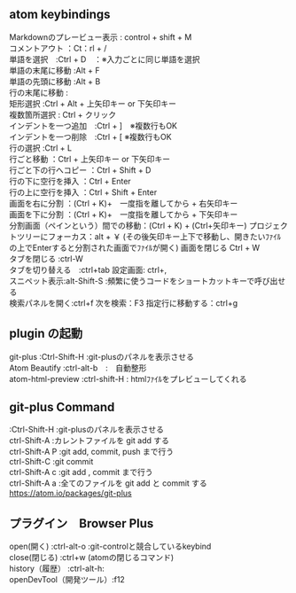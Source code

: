 ##  atom keybindings
Markdownのプレービュー表示 : control + shift + M  
コメントアウト	：Ct：rl + /  
単語を選択　:Ctrl + D　：※入力ごとに同じ単語を選択  
単語の末尾に移動  :Alt + F  
単語の先頭に移動  :Alt + B  
行の末尾に移動	  :  
矩形選択        :Ctrl + Alt + 上矢印キー or 下矢印キー  
複数箇所選択    :	Ctrl + クリック  
インデントを一つ追加　:Ctrl + ]　※複数行もOK  
インデントを一つ削除　:Ctrl + [	※複数行もOK  
行の選択	:Ctrl + L  
行ごと移動	：Ctrl + 上矢印キー or 下矢印キー  
行ごと下の行へコピー	：Ctrl + Shift + D  
行の下に空行を挿入	：Ctrl + Enter  
行の上に空行を挿入	：Ctrl + Shift + Enter  
画面を右に分割	：(Ctrl + K)+　一度指を離してから + 右矢印キー  
画面を下に分割	：(Ctrl + K)+　一度指を離してから + 下矢印キー  
分割画面（ペインという）間での移動：(Ctrl + K) + (Ctrl+矢印キー)
プロジェクトツリーにフォーカス：alt + ￥ (その後矢印キー上下で移動し、開きたいﾌｧｲﾙの上でEnterすると分割された画面でﾌｧｲﾙが開く)
画面を閉じる	Ctrl + W  
タブを閉じる  :ctrl-W  
タブを切り替える　:ctrl+tab
設定画面: ctrl+,  
スニペット表示:alt-Shift-S :頻繁に使うコードをショートカットキーで呼び出せる  
検索パネルを開く:ctrl+f
次を検索：F3
指定行に移動する：ctrl+g


## plugin の起動
git-plus      :Ctrl-Shift-H  :git-plusのパネルを表示させる  
Atom Beautify         :ctrl-alt-b　:　自動整形  
atom-html-preview     :ctrl-shift-H : htmlﾌｧｲﾙをプレビューしてくれる  

## git-plus Command
 :Ctrl-Shift-H  :git-plusのパネルを表示させる  
ctrl-Shift-A	 :カレントファイルを git add する  
ctrl-Shift-A P	:git add, commit, push まで行う  
ctrl-Shift-C	   :git commit  
ctrl-Shift-A c	:git add , commit まで行う  
ctrl-Shift-A a	:全てのファイルを git add と commit する  
https://atom.io/packages/git-plus  

## プラグイン　Browser Plus
open(開く)     :ctrl-alt-o	:git-controlと競合しているkeybind  
close(閉じる)  :ctrl+w (atomの閉じるコマンド)  
history（履歴） :ctrl-alt-h:  
openDevTool（開発ツール）:f12  
